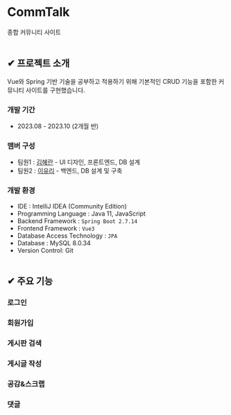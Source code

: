 # CommTalk
종합 커뮤니티 사이트
</br></br>

## ✔ 프로젝트 소개
Vue와 Spring 기반 기술을 공부하고 적용하기 위해 기본적인 CRUD 기능을 포함한 커뮤니티 사이트를 구현했습니다.

### 개발 기간
- 2023.08 - 2023.10 (2개월 반)

### 맴버 구성
- 팀원1 : [김혜란](https://github.com/hyeran0513) - UI 디자인, 프론트엔드, DB 설계
- 팀원2 : [이유리](https://github.com/lee-code712) - 백엔드, DB 설계 및 구축

### 개발 환경
- IDE : IntelliJ IDEA (Community Edition)
- Programming Language : Java 11, JavaScript
- Backend Framework : `Spring Boot 2.7.14`
- Frontend Framework : `Vue3`
- Database Access Technology : `JPA`
- Database : MySQL 8.0.34
- Version Control: Git
</br></br>

## ✔ 주요 기능
### 로그인
### 회원가입
### 게시판 검색
### 게시글 작성
### 공감&스크랩
### 댓글
